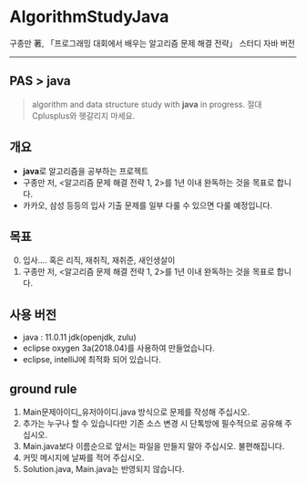 # AlgorithmStudyJava
구종만 著,  「프로그래밍 대회에서 배우는 알고리즘 문제 해결 전략」 스터디 자바 버전

---
## PAS > java
> algorithm and data structure study with **java** in progress. 절대 Cplusplus와 헷갈리지 마세요.

## 개요
- **java**로 알고리즘을 공부하는 프로젝트
- 구종만 저, <알고리즘 문제 해결 전략 1, 2>를 1년 이내 완독하는 것을 목표로 합니다.
- 카카오, 삼성 등등의 입사 기출 문제를 일부 다룰 수 있으면 다룰 예정입니다.

## 목표
0. 입사.... 혹은 리직, 재취직, 재취준, 새인생살이
1. 구종만 저, <알고리즘 문제 해결 전략 1, 2>를 1년 이내 완독하는 것을 목표로 합니다.

## 사용 버전
- java : 11.0.11 jdk(openjdk, zulu)
- eclipse oxygen 3a(2018.04)를 사용하여 만들었습니다.
- eclipse, intelliJ에 최적화 되어 있습니다.

## ground rule
1. Main문제아이디_유저아이디.java 방식으로 문제를 작성해 주십시오.
2. 추가는 누구나 할 수 있습니다만 기존 소스 변경 시 단톡방에 필수적으로 공유해 주십시오.
3. Main.java보다 이름순으로 앞서는 파일을 만들지 말아 주십시오. 불편해집니다.
4. 커밋 메시지에 날짜를 적어 주십시오.
5. Solution.java, Main.java는 반영되지 않습니다.